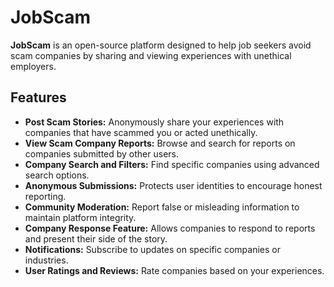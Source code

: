 # JobScam

**JobScam** is an open-source platform designed to help job seekers avoid scam companies by sharing and viewing experiences with unethical employers.

## Features

- **Post Scam Stories:** Anonymously share your experiences with companies that have scammed you or acted unethically.
- **View Scam Company Reports:** Browse and search for reports on companies submitted by other users.
- **Company Search and Filters:** Find specific companies using advanced search options.
- **Anonymous Submissions:** Protects user identities to encourage honest reporting.
- **Community Moderation:** Report false or misleading information to maintain platform integrity.
- **Company Response Feature:** Allows companies to respond to reports and present their side of the story.
- **Notifications:** Subscribe to updates on specific companies or industries.
- **User Ratings and Reviews:** Rate companies based on your experiences.
